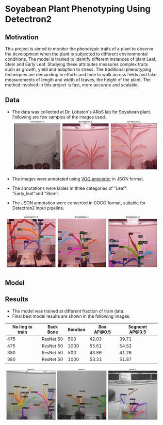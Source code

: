 # Soyabean Plant Phenotyping Using Detectron2

## Motivation
This project is aimed to monitor the phenotypic traits of a plant to observe the development when the plant is subjected to different environmental conditions. The model is trained to identify different instances of plant Leaf, Stem and Early Leaf. Studying these attributes measures complex traits such as growth, yield and adaption to stress. The traditional phenotyping techniques are demanding in efforts and time to walk across fields and take measurements of length and width of leaves, the height of the plant. The method involved in this project is fast, more accurate and scalable. 

## Data

* The data was collected at Dr. Lobaton's ARoS lab for Soyabean plant. Following are few samples of the images used.  
![Sample Image](https://github.com/trsarje/Detectron2-for-Plant-Phenotyping/blob/master/result/sample.png "1")

* The images were annotated using [VGG annotator](https://www.robots.ox.ac.uk/~vgg/software/via/) in JSON format. 
* The annotations were lables in three categories of "Leaf", "Early_leaf"and "Stem". 
* The JSON annotation were converted in COCO format, suitable for Detectron2 input pipeline. 

![Sample Image](https://github.com/trsarje/Detectron2-for-Plant-Phenotyping/blob/master/result/Annotation.png "1")

## Model


## Results
* The model was trained at different fraction of train data. 
* Final best model results are shown in the following images. 

| No Img to train | Back Bone | Iteration | Box AP@0.5 | Segnemt AP@0.5 |
| --------------- | --------- | --------- | ---------- | -------------- |
| 475             | ResNet 50 | 500       | 42.03      | 39.71          |
| 475             | ResNet 50 | 1000      | 55.61      | 54.52          |
| 380             | ResNet 50 | 500       | 43.86      | 41.26          |
| 380             | ResNet 50 | 1000      |53.31	     | 51.87          |

![Sample Image](https://github.com/trsarje/Detectron2-for-Plant-Phenotyping/blob/master/result/Result.png "1")
